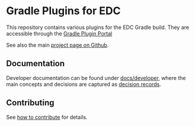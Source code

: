 # Gradle Plugins for EDC

This repository contains various plugins for the EDC Gradle build. They are accessible through the [Gradle Plugin Portal](https://plugins.gradle.org/)

See also the main [project page on Github](https://github.com/eclipse-dataspaceconnector/DataSpaceConnector).

## Documentation

Developer documentation can be found under [docs/developer](docs/developer/), where the main concepts and decisions are captured as [decision records](docs/developer/decision-records/).

## Contributing

See [how to contribute](https://github.com/eclipse-dataspaceconnector/DataSpaceConnector/blob/main/CONTRIBUTING.md) for details.